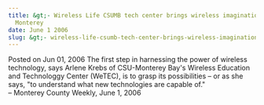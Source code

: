 ```yaml
---
title: &gt;- Wireless Life CSUMB tech center brings wireless imagination to
  Monterey
date: June 1 2006
slug: &gt;- wireless-life-csumb-tech-center-brings-wireless-imagination-to-monterey
---
```


 



<span class="date">Posted on Jun 01, 2006    </span>
The first step in harnessing the power of wireless technology, says
Arlene Krebs of CSU-Monterey Bay&apos;s Wireless Education and
Technologgy Center (WeTEC), is to grasp its possibilities &#x2013; or as
she says, &quot;to understand what new technologies are capable
of.&quot;<br>
&#x2013; Monterey County Weekly, June 1, 2006<br/></br>




```
